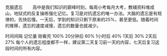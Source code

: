 克服遗忘
  高中是我们知识的巅峰时刻，每周小考每月大考，教辅资料堆成山，地狱式的反复操练强化记忆。复习是对抗遗忘的唯一办法。大脑的遗忘是有规律的，先快后慢。一天后，学到的知识只剩下原来的25%，甚至更低。随着时间的推移，遗忘的速度减慢，遗忘的数量也就减少。

时间间隔	记忆量
刚看完	100%
20分钟后	60%
1小时后	40%
1天后	30%
2天后	27%
每个人的遗忘程度都不一样，建议第二天复习前一天的内容，七天后复习这段时间的所有内容。